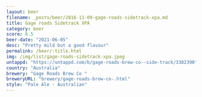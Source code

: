 ```yaml
---
layout: beer
filename: _posts/beer/2016-11-09-gage-roads-sidetrack-xpa.md
title: Gage roads Sidetrack XPA
category: beer
score: 6.5
beer-date: "2021-06-05"
desc: "Pretty mild but a good flavour"
permalink: /beer/:title.html
img: /img/list/gage-roads-sidetrack-xpa.jpeg
untappd: "https://untappd.com/b/gage-roads-brew-co--side-track/3382390"
country: "Australia"
brewery: "Gage Roads Brew Co "
breweryURL: "brewery/gage-roads-brew-co-.html"
style: "Pale Ale - Australian"
---
```

